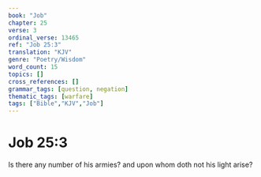```yaml
---
book: "Job"
chapter: 25
verse: 3
ordinal_verse: 13465
ref: "Job 25:3"
translation: "KJV"
genre: "Poetry/Wisdom"
word_count: 15
topics: []
cross_references: []
grammar_tags: [question, negation]
thematic_tags: [warfare]
tags: ["Bible","KJV","Job"]
---
```


# Job 25:3

Is there any number of his armies? and upon whom doth not his light arise?
